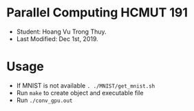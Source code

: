 # Parallel Computing HCMUT 191
- Student: Hoang Vu Trong Thuy.
- Last Modified: Dec 1st, 2019.

# Usage

- If MNIST is not available `. ./MNIST/get_mnist.sh`
- Run `make` to create object and executable file
- Run `./conv_gpu.out`
